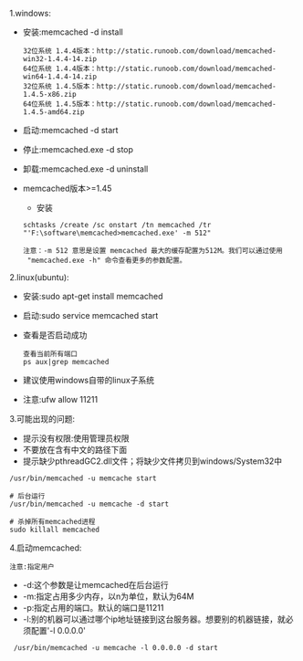 1.windows:

* 安装:memcached -d install

  ```text
  32位系统 1.4.4版本：http://static.runoob.com/download/memcached-win32-1.4.4-14.zip
  64位系统 1.4.4版本：http://static.runoob.com/download/memcached-win64-1.4.4-14.zip
  32位系统 1.4.5版本：http://static.runoob.com/download/memcached-1.4.5-x86.zip
  64位系统 1.4.5版本：http://static.runoob.com/download/memcached-1.4.5-amd64.zip
  ```

* 启动:memcached -d start

* 停止:memcached.exe -d stop

* 卸载:memcached.exe -d uninstall
* memcached版本&gt;=1.45

  * 安装

  ```text
  schtasks /create /sc onstart /tn memcached /tr "'F:\software\memcached>memcached.exe' -m 512"

  注意：-m 512 意思是设置 memcached 最大的缓存配置为512M。我们可以通过使用
   "memcached.exe -h" 命令查看更多的参数配置。
  ```

2.linux\(ubuntu\):

* 安装:sudo apt-get install memcached
* 启动:sudo service memcached start
* 查看是否启动成功

  ```text
  查看当前所有端口
  ps aux|grep memcached
  ```

* 建议使用windows自带的linux子系统

* 注意:ufw allow 11211

3.可能出现的问题:

* 提示没有权限:使用管理员权限
* 不要放在含有中文的路径下面
* 提示缺少pthreadGC2.dll文件；将缺少文件拷贝到windows/System32中

```text
/usr/bin/memcached -u memcache start

# 后台运行
/usr/bin/memcached -u memcache -d start

# 杀掉所有memcached进程
sudo killall memcached
```

4.启动memcached:

```text
注意:指定用户
```

* -d:这个参数是让memcached在后台运行
* -m:指定占用多少内存，以n为单位，默认为64M
* -p:指定占用的端口。默认的端口是11211
* -l:别的机器可以通过哪个ip地址链接到这台服务器。想要别的机器链接，就必须配置'-l 0.0.0.0'

```text
 /usr/bin/memcached -u memcache -l 0.0.0.0 -d start
```



